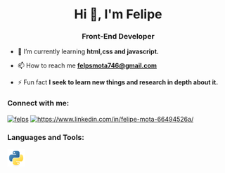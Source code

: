 <h1 align="center">Hi 👋, I'm Felipe</h1>
<h3 align="center">Front-End Developer </h3>

- 🌱 I’m currently learning **html,css and javascript.**

- 📫 How to reach me **felpsmota746@gmail.com**

- ⚡ Fun fact **I seek to learn new things and research in depth about it.**

<h3 align="left">Connect with me:</h3>
<p align="left">
<a href="https://dev.to/felps" target="blank"><img align="center" src="https://raw.githubusercontent.com/rahuldkjain/github-profile-readme-generator/master/src/images/icons/Social/devto.svg" alt="felps" height="30" width="40" /></a>
<a href=
target="blank"><img align="center" src="https://raw.githubusercontent.com/rahuldkjain/github-profile-readme-generator/master/src/images/icons/Social/linked-in-alt.svg" alt="https://www.linkedin.com/in/felipe-mota-66494526a/" height="30" width="40" /></a>
</p>

<h3 align="left">Languages and Tools:</h3>
<p align="left"> <a href="https://www.python.org" target="_blank" rel="noreferrer"> <img src="https://raw.githubusercontent.com/devicons/devicon/master/icons/python/python-original.svg" alt="html" width="40" height="40"/> </a> </p>
